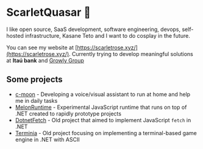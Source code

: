 # ScarletQuasar 🐸

I like open source, SaaS development, software engineering, devops, self-hosted infrastructure, Kasane Teto and I want to do cosplay in the future.

You can see my website at [https://scarletrose.xyz/](https://scarletrose.xyz/). Currently trying to develop meaningful solutions at **Itaú bank** and [Growly Group](https://growly-group.xyz/)

## Some projects

- [c-moon](https://github.com/scarletquasar/c-moon) - Developing a voice/visual assistant to run at home and help me in daily tasks
- [MelonRuntime](https://github.com/scarletquasar/MelonRuntime) - Experimental JavaScript runtime that runs on top of .NET created to rapidly prototype projects
- [DotnetFetch](https://github.com/scarletquasar/DotnetFetch) - Old project that aimed to implement JavaScript `fetch` in .NET
- [Terminia](https://github.com/scarletquasar/Terminia) - Old project focusing on implementing a terminal-based game engine in .NET with ASCII 
